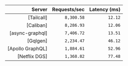 <!-- PERFORMANCE_RESULTS_START -->

| Server | Requests/sec | Latency (ms) |
|--------:|--------------:|--------------:|
| [Tailcall] | `8,300.58` | `12.12` |
| [Caliban] | `8,286.93` | `12.06` |
| [async-graphql] | `7,406.72` | `13.51` |
| [Gqlgen] | `2,234.47` | `46.12` |
| [Apollo GraphQL] | `1,884.61` | `52.96` |
| [Netflix DGS] | `1,368.82` | `77.48` |

<!-- PERFORMANCE_RESULTS_END -->
